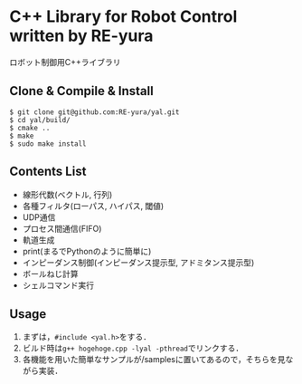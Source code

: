 # C++ Library for Robot Control written by RE-yura
ロボット制御用C++ライブラリ

## Clone & Compile & Install
```
$ git clone git@github.com:RE-yura/yal.git
$ cd yal/build/
$ cmake ..
$ make
$ sudo make install
```

## Contents List
- 線形代数(ベクトル, 行列)
- 各種フィルタ(ローパス, ハイパス, 閾値)
- UDP通信
- プロセス間通信(FIFO)
- 軌道生成
- print(まるでPythonのように簡単に)
- インピーダンス制御(インピーダンス提示型, アドミタンス提示型)
- ボールねじ計算
- シェルコマンド実行

## Usage
1. まずは，`#include <yal.h>`をする．
1. ビルド時は`g++ hogehoge.cpp -lyal -pthread`でリンクする．
1. 各機能を用いた簡単なサンプルが/samplesに置いてあるので，そちらを見ながら実装．

